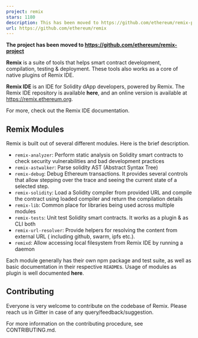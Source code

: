 ```yaml
---
project: remix
stars: 1180
description: This has been moved to https://github.com/ethereum/remix-project
url: https://github.com/ethereum/remix
---
```


**The project has been moved to https://github.com/ethereum/remix-project**

**Remix** is a suite of tools that helps smart contract development, compilation, testing & deployment. These tools also works as a core of native plugins of Remix IDE.

**Remix IDE** is an IDE for Solidity dApp developers, powered by Remix. The Remix IDE repository is available **here**, and an online version is available at https://remix.ethereum.org.

For more, check out the Remix IDE documentation.

Remix Modules
-------------

Remix is built out of several different modules. Here is the brief description.

-   `remix-analyzer`: Perform static analysis on Solidity smart contracts to check security vulnerabilities and bad development practices
-   `remix-astwalker`: Parse solidity AST (Abstract Syntax Tree)
-   `remix-debug`: Debug Ethereum transactions. It provides several controls that allow stepping over the trace and seeing the current state of a selected step.
-   `remix-solidity`: Load a Solidity compiler from provided URL and compile the contract using loaded compiler and return the compilation details
-   `remix-lib`: Common place for libraries being used across multiple modules
-   `remix-tests`: Unit test Solidity smart contracts. It works as a plugin & as CLI both
-   `remix-url-resolver`: Provide helpers for resolving the content from external URL ( including github, swarm, ipfs etc.).
-   `remixd`: Allow accessing local filesystem from Remix IDE by running a daemon

Each module generally has their own npm package and test suite, as well as basic documentation in their respective `README`s. Usage of modules as plugin is well documented **here**.

Contributing
------------

Everyone is very welcome to contribute on the codebase of Remix. Please reach us in Gitter in case of any query/feedback/suggestion.

For more information on the contributing procedure, see CONTRIBUTING.md.
